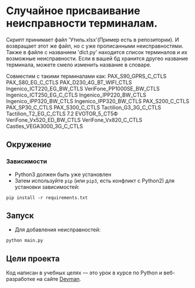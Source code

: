 # Случайное присваивание неисправности терминалам.

Скрипт принимает файл 'Утиль.xlsx'(Пример есть в репозитории).
И возвращает этот же файл, но с уже прописанными неисправностями.
Также в файле с названием 'dict.py' находится список терминалов и их возможные неисправности.
Если в вашей бд хранится другео название терминала, можете смело изменить название в словаре.

Совместим с такими терминалами как:
PAX_S90_GPRS_C_CTLS
PAX_S80_EG_C_CTLS
PAX_D230_4G_BT_WIFI_CTLS
Ingenico_ICT220_EG_BW_CTLS
VeriFone_PP1000SE_BW_CTLS
Ingenico_ICT250_EG_C_CTLS
Ingenico_IPP220_BW_CTLS
Ingenico_IPP320_BW_CTLS
Ingenico_IPP320_BW_CTLS
PAX_S200_C_CTLS
PAX_SP30_C_CTLS
PAX_S300_C_CTLS
Tactilion_G3_3G_C_CTLS
Tactilion_T2_EG_C_CTLS
7.2
EVOTOR_5_СТ5Ф
VeriFone_Vx520_ED_BW_CTLS
VeriFone_Vx820_C_CTLS
Castles_VEGA3000_3G_C_CTLS

## Окружение

### Зависимости

- Python3 должен быть уже установлен
- Затем используйте `pip` (или `pip3`, есть конфликт с Python2) для установки зависимостей:
```pycon
pip install -r requirements.txt
```

## Запуск

- Для добавления неисправностей:
```pycon
python main.py 
```

## Цели проекта

Код написан в учебных целях — это урок в курсе по Python и веб-разработке на сайте [Devman](https://dvmn.org).


